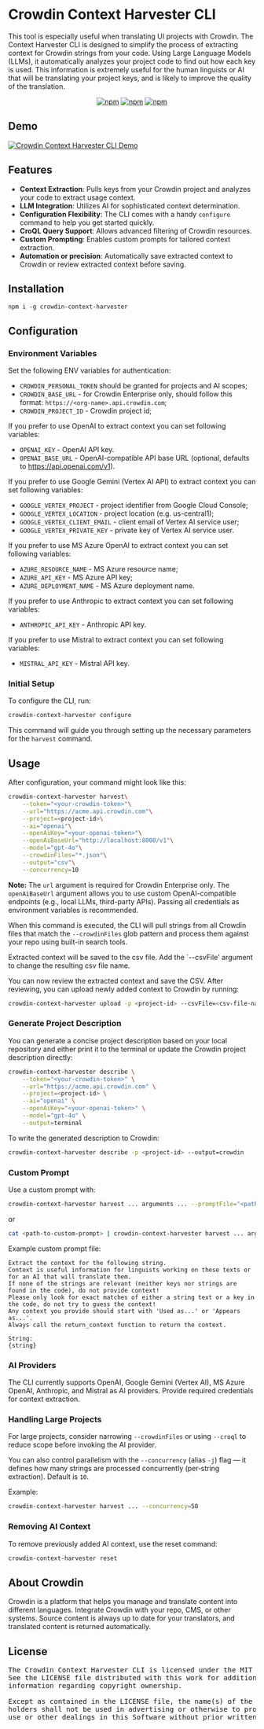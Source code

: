 # Crowdin Context Harvester CLI

This tool is especially useful when translating UI projects with Crowdin. The Context Harvester CLI is designed to simplify the process of extracting context for Crowdin strings from your code. Using Large Language Models (LLMs), it automatically analyzes your project code to find out how each key is used. This information is extremely useful for the human linguists or AI that will be translating your project keys, and is likely to improve the quality of the translation.

<div align="center">

[![npm](https://img.shields.io/npm/v/crowdin-context-harvester?logo=npm&cacheSeconds=1800)](https://www.npmjs.com/package/crowdin-context-harvester)
[![npm](https://img.shields.io/npm/dt/crowdin-context-harvester?logo=npm&cacheSeconds=1800)](https://www.npmjs.com/package/crowdin-context-harvester)
[![npm](https://img.shields.io/github/license/crowdin/context-harvester?cacheSeconds=50000)](https://www.npmjs.com/package/crowdin-context-harvester)

</div>

## Demo

[![Crowdin Context Harvester CLI Demo](https://img.youtube.com/vi/7G0PtCElmmI/0.jpg)](https://www.youtube.com/watch?v=7G0PtCElmmI)

## Features

- **Context Extraction**: Pulls keys from your Crowdin project and analyzes your code to extract usage context.
- **LLM Integration**: Utilizes AI for sophisticated context determination.
- **Configuration Flexibility**: The CLI comes with a handy `configure` command to help you get started quickly.
- **CroQL Query Support**: Allows advanced filtering of Crowdin resources.
- **Custom Prompting**: Enables custom prompts for tailored context extraction.
- **Automation or precision**: Automatically save extracted context to Crowdin or review extracted context before saving.

## Installation

```
npm i -g crowdin-context-harvester
```

## Configuration

### Environment Variables

Set the following ENV variables for authentication:

- `CROWDIN_PERSONAL_TOKEN` should be granted for projects and AI scopes;
- `CROWDIN_BASE_URL` - for Crowdin Enterprise only, should follow this format: `https://<org-name>.api.crowdin.com`;
- `CROWDIN_PROJECT_ID` - Crowdin project id;

If you prefer to use OpenAI to extract context you can set following variables:

- `OPENAI_KEY` - OpenAI API key.
- `OPENAI_BASE_URL` - OpenAI-compatible API base URL (optional, defaults to https://api.openai.com/v1).

If you prefer to use Google Gemini (Vertex AI API) to extract context you can set following variables:

- `GOOGLE_VERTEX_PROJECT` - project identifier from Google Cloud Console;
- `GOOGLE_VERTEX_LOCATION` - project location (e.g. us-central1);
- `GOOGLE_VERTEX_CLIENT_EMAIL` - client email of Vertex AI service user;
- `GOOGLE_VERTEX_PRIVATE_KEY` - private key of Vertex AI service user.

If you prefer to use MS Azure OpenAI to extract context you can set following variables:

- `AZURE_RESOURCE_NAME` - MS Azure resource name;
- `AZURE_API_KEY` - MS Azure API key;
- `AZURE_DEPLOYMENT_NAME` - MS Azure deployment name.

If you prefer to use Anthropic to extract context you can set following variables:

- `ANTHROPIC_API_KEY` - Anthropic API key.

If you prefer to use Mistral to extract context you can set following variables:

- `MISTRAL_API_KEY` - Mistral API key.

### Initial Setup

To configure the CLI, run:

```sh
crowdin-context-harvester configure
```

This command will guide you through setting up the necessary parameters for the `harvest` command.

## Usage

After configuration, your command might look like this:

```sh
crowdin-context-harvester harvest\
    --token="<your-crowdin-token>"\
    --url="https://acme.api.crowdin.com"\
    --project=<project-id>\
    --ai="openai"\
    --openAiKey="<your-openai-token>"\
    --openAiBaseUrl="http://localhost:8000/v1"\
    --model="gpt-4o"\
    --crowdinFiles="*.json"\
    --output="csv"\
    --concurrency=10
```

**Note:** The `url` argument is required for Crowdin Enterprise only. The `openAiBaseUrl` argument allows you to use custom OpenAI-compatible endpoints (e.g., local LLMs, third-party APIs). Passing all credentials as environment variables is recommended.

When this command is executed, the CLI will pull strings from all Crowdin files that match the `--crowdinFiles` glob pattern and process them against your repo using built-in search tools.

Extracted context will be saved to the csv file. Add the `--csvFile' argument to change the resulting csv file name.

You can now review the extracted context and save the CSV. After reviewing, you can upload newly added context to Crowdin by running:

```sh
crowdin-context-harvester upload -p <project-id> --csvFile=<csv-file-name>
```

### Generate Project Description

You can generate a concise project description based on your local repository and either print it to the terminal or update the Crowdin project description directly:

```sh
crowdin-context-harvester describe \
    --token="<your-crowdin-token>" \
    --url="https://acme.api.crowdin.com" \
    --project=<project-id> \
    --ai="openai" \
    --openAiKey="<your-openai-token>" \
    --model="gpt-4o" \
    --output=terminal
```

To write the generated description to Crowdin:

```sh
crowdin-context-harvester describe -p <project-id> --output=crowdin
```

### Custom Prompt

Use a custom prompt with:

```sh
crowdin-context-harvester harvest ... arguments ... --promptFile="<path-to-custom-prompt>"
```

or

```sh
cat <path-to-custom-prompt> | crowdin-context-harvester harvest ... arguments ...
```

Example custom prompt file:

```plaintext
Extract the context for the following string.
Context is useful information for linguists working on these texts or for an AI that will translate them.
If none of the strings are relevant (neither keys nor strings are found in the code), do not provide context!
Please only look for exact matches of either a string text or a key in the code, do not try to guess the context!
Any context you provide should start with 'Used as...' or 'Appears as...'.
Always call the return_context function to return the context.

String:
{string}
```

### AI Providers

The CLI currently supports OpenAI, Google Gemini (Vertex AI), MS Azure OpenAI, Anthropic, and Mistral as AI providers. Provide required credentials for context extraction.

### Handling Large Projects

For large projects, consider narrowing `--crowdinFiles` or using `--croql` to reduce scope before invoking the AI provider.

You can also control parallelism with the `--concurrency` (alias `-j`) flag — it defines how many strings are processed concurrently (per‑string extraction). Default is `10`.

Example:

```sh
crowdin-context-harvester harvest ... --concurrency=50
```

### Removing AI Context

To remove previously added AI context, use the reset command:

```sh
crowdin-context-harvester reset
```

## About Crowdin

Crowdin is a platform that helps you manage and translate content into different languages. Integrate Crowdin with your repo, CMS, or other systems. Source content is always up to date for your translators, and translated content is returned automatically.

## License

<pre>
The Crowdin Context Harvester CLI is licensed under the MIT License. 
See the LICENSE file distributed with this work for additional 
information regarding copyright ownership.

Except as contained in the LICENSE file, the name(s) of the above copyright
holders shall not be used in advertising or otherwise to promote the sale,
use or other dealings in this Software without prior written authorization.
</pre>
